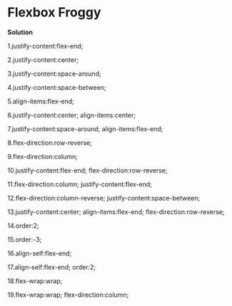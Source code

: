 # Flexbox Froggy

**Solution**

1.justify-content:flex-end;

2.justify-content:center;

3.justify-content:space-around;

4.justify-content:space-between;

5.align-items:flex-end;

6.justify-content:center; align-items:center;

7.justify-content:space-around; align-items:flex-end;

8.flex-direction:row-reverse;

9.flex-direction:column;

10.justify-content:flex-end; flex-direction:row-reverse;

11.flex-direction:column; justify-content:flex-end;

12.flex-direction:column-reverse; justify-content:space-between;

13.justify-content:center; align-items:flex-end; flex-direction:row-reverse;

14.order:2;

15.order:-3;

16.align-self:flex-end;

17.align-self:flex-end; order:2;

18.flex-wrap:wrap;

19.flex-wrap:wrap; flex-direction:column;

20.flex-flow:column wrap;

21.align-content:flex-start;

22.align-content:flex-end;

23.flex-direction:column-reverse; align-content:center;

24.flex-flow:column-reverse wrap-reverse; align-content:space-between; justify-content:center;


**Notes**

#### `align-items`

`flex-start`: Items align to the top of the container.

`flex-end`: Items align to the bottom of the container.

`center`: Items align at the vertical center of the container.

`baseline`: Items display at the baseline of the container.

`stretch`: Items are stretched to fit the container.

#### `flex-direction`

`row`: Items are placed the same as the text direction.

`row-reverse`: Items are placed opposite to the text direction.

`column`: Items are placed top to bottom.

`column-reverse`: Items are placed bottom to top.

**Reflection**

